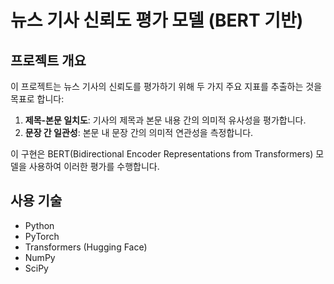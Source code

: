 # 뉴스 기사 신뢰도 평가 모델 (BERT 기반)

## 프로젝트 개요

이 프로젝트는 뉴스 기사의 신뢰도를 평가하기 위해 두 가지 주요 지표를 추출하는 것을 목표로 합니다:

1. **제목-본문 일치도**: 기사의 제목과 본문 내용 간의 의미적 유사성을 평가합니다.
2. **문장 간 일관성**: 본문 내 문장 간의 의미적 연관성을 측정합니다.

이 구현은 BERT(Bidirectional Encoder Representations from Transformers) 모델을 사용하여 이러한 평가를 수행합니다.

## 사용 기술

- Python
- PyTorch
- Transformers (Hugging Face)
- NumPy
- SciPy
